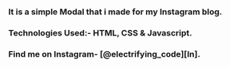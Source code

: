 ### It is a simple Modal that i made for my Instagram blog.


### Technologies Used:- HTML, CSS & Javascript.


### Find me on Instagram- [@electrifying_code][In].

[Instagram]: https://www.instagram.com/electrifying_codes
